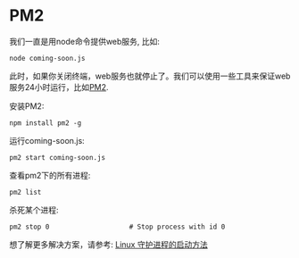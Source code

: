 # PM2
我们一直是用node命令提供web服务, 比如:
```
node coming-soon.js
```
此时，如果你关闭终端，web服务也就停止了。我们可以使用一些工具来保证web服务24小时运行，比如[PM2](https://github.com/Unitech/pm2).

安装PM2:
```
npm install pm2 -g
```
运行coming-soon.js:
```
pm2 start coming-soon.js
```
查看pm2下的所有进程:
```
pm2 list
```
杀死某个进程:
```
pm2 stop 0                    # Stop process with id 0
```

想了解更多解决方案，请参考: [Linux 守护进程的启动方法](http://www.ruanyifeng.com/blog/2016/02/linux-daemon.html)
